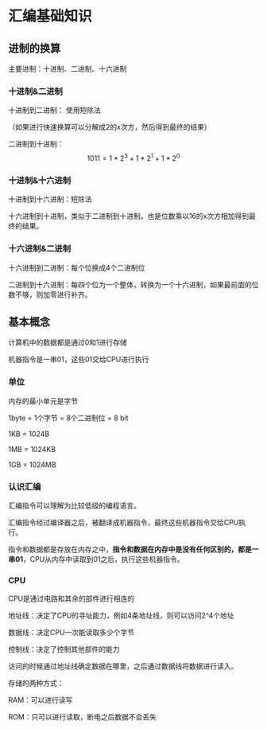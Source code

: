 # 汇编基础知识

## 进制的换算

主要进制：十进制、二进制、十六进制

### 十进制&二进制

十进制到二进制： 使用短除法

（如果进行快速换算可以分解成2的x次方，然后得到最终的结果）

二进制到十进制：
$$
1011=1*2^3+1*2^1+1*2^0
$$

### 十进制&十六进制

十进制到十六进制：短除法

十六进制到十进制，类似于二进制到十进制，也是位数乘以16的x次方相加得到最终的结果。

### 十六进制&二进制

十六进制到二进制：每个位换成4个二进制位

二进制到十六进制：每四个位为一个整体，转换为一个十六进制，如果最前面的位数不够，则加零进行补齐。

## 基本概念

计算机中的数据都是通过0和1进行存储

机器指令是一串01，这些01交给CPU进行执行

### 单位

内存的最小单元是字节

1byte = 1个字节 = 8个二进制位 = 8 bit

1KB = 1024B

1MB = 1024KB

1GB = 1024MB

### 认识汇编

汇编指令可以理解为比较低级的编程语言。

汇编指令经过编译器之后，被翻译成机器指令，最终这些机器指令交给CPU执行。

指令和数据都是存放在内存之中，**指令和数据在内存中是没有任何区别的，都是一串01**，CPU从内存中读取到01之后，执行这些机器指令。

### CPU

CPU是通过电路和其余的部件进行相连的

地址线：决定了CPU的寻址能力，例如4条地址线，则可以访问2^4个地址

数据线：决定CPU一次能读取多少个字节

控制线：决定了控制其他部件的能力

访问的时候通过地址线确定数据在哪里，之后通过数据线将数据进行读入。



存储的两种方式：

RAM：可以进行读写

ROM：只可以进行读取，断电之后数据不会丢失






